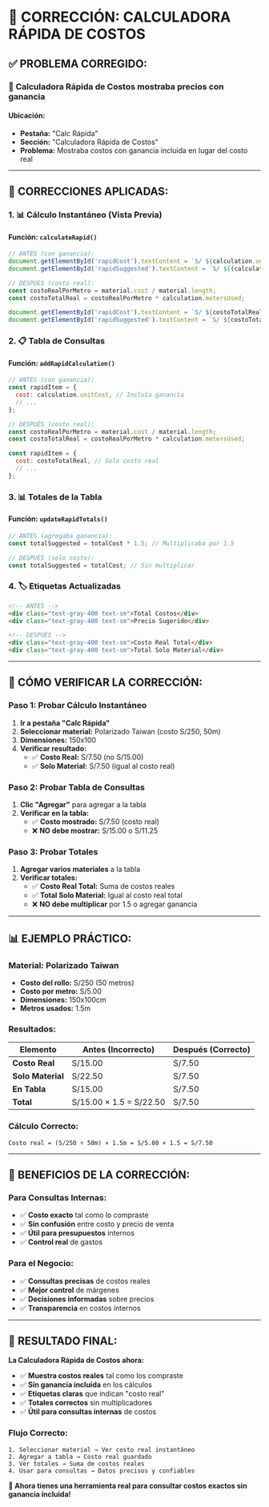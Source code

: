 # 🔧 **CORRECCIÓN: CALCULADORA RÁPIDA DE COSTOS**

## ✅ **PROBLEMA CORREGIDO:**

### **🎯 Calculadora Rápida de Costos mostraba precios con ganancia**

#### **Ubicación:**
- **Pestaña:** "Calc Rápida" 
- **Sección:** "Calculadora Rápida de Costos"
- **Problema:** Mostraba costos con ganancia incluida en lugar del costo real

---

## 🔧 **CORRECCIONES APLICADAS:**

### **1. 📊 Cálculo Instantáneo (Vista Previa)**

#### **Función:** `calculateRapid()`
```javascript
// ANTES (con ganancia):
document.getElementById('rapidCost').textContent = `S/ ${calculation.unitCost.toFixed(2)}`;
document.getElementById('rapidSuggested').textContent = `S/ ${(calculation.unitCost * 1.5).toFixed(2)}`;

// DESPUÉS (costo real):
const costoRealPorMetro = material.cost / material.length;
const costoTotalReal = costoRealPorMetro * calculation.metersUsed;

document.getElementById('rapidCost').textContent = `S/ ${costoTotalReal.toFixed(2)}`;
document.getElementById('rapidSuggested').textContent = `S/ ${costoTotalReal.toFixed(2)}`;
```

### **2. 📋 Tabla de Consultas**

#### **Función:** `addRapidCalculation()`
```javascript
// ANTES (con ganancia):
const rapidItem = {
  cost: calculation.unitCost, // Incluía ganancia
  // ...
};

// DESPUÉS (costo real):
const costoRealPorMetro = material.cost / material.length;
const costoTotalReal = costoRealPorMetro * calculation.metersUsed;

const rapidItem = {
  cost: costoTotalReal, // Solo costo real
  // ...
};
```

### **3. 📊 Totales de la Tabla**

#### **Función:** `updateRapidTotals()`
```javascript
// ANTES (agregaba ganancia):
const totalSuggested = totalCost * 1.5; // Multiplicaba por 1.5

// DESPUÉS (solo costo):
const totalSuggested = totalCost; // Sin multiplicar
```

### **4. 🏷️ Etiquetas Actualizadas**

```html
<!-- ANTES -->
<div class="text-gray-400 text-sm">Total Costos</div>
<div class="text-gray-400 text-sm">Precio Sugerido</div>

<!-- DESPUÉS -->
<div class="text-gray-400 text-sm">Costo Real Total</div>
<div class="text-gray-400 text-sm">Total Solo Material</div>
```

---

## 🧪 **CÓMO VERIFICAR LA CORRECCIÓN:**

### **Paso 1: Probar Cálculo Instantáneo**
1. **Ir a pestaña "Calc Rápida"**
2. **Seleccionar material:** Polarizado Taiwan (costo S/250, 50m)
3. **Dimensiones:** 150x100
4. **Verificar resultado:**
   - ✅ **Costo Real:** S/7.50 (no S/15.00)
   - ✅ **Solo Material:** S/7.50 (igual al costo real)

### **Paso 2: Probar Tabla de Consultas**
1. **Clic "Agregar"** para agregar a la tabla
2. **Verificar en la tabla:**
   - ✅ **Costo mostrado:** S/7.50 (costo real)
   - ❌ **NO debe mostrar:** S/15.00 o S/11.25

### **Paso 3: Probar Totales**
1. **Agregar varios materiales** a la tabla
2. **Verificar totales:**
   - ✅ **Costo Real Total:** Suma de costos reales
   - ✅ **Total Solo Material:** Igual al costo real total
   - ❌ **NO debe multiplicar** por 1.5 o agregar ganancia

---

## 📊 **EJEMPLO PRÁCTICO:**

### **Material: Polarizado Taiwan**
- **Costo del rollo:** S/250 (50 metros)
- **Costo por metro:** S/5.00
- **Dimensiones:** 150x100cm
- **Metros usados:** 1.5m

### **Resultados:**

| Elemento | Antes (Incorrecto) | Después (Correcto) |
|----------|-------------------|-------------------|
| **Costo Real** | S/15.00 | S/7.50 |
| **Solo Material** | S/22.50 | S/7.50 |
| **En Tabla** | S/15.00 | S/7.50 |
| **Total** | S/15.00 × 1.5 = S/22.50 | S/7.50 |

### **Cálculo Correcto:**
```
Costo real = (S/250 ÷ 50m) × 1.5m = S/5.00 × 1.5 = S/7.50
```

---

## 🎯 **BENEFICIOS DE LA CORRECCIÓN:**

### **Para Consultas Internas:**
- ✅ **Costo exacto** tal como lo compraste
- ✅ **Sin confusión** entre costo y precio de venta
- ✅ **Útil para presupuestos** internos
- ✅ **Control real** de gastos

### **Para el Negocio:**
- ✅ **Consultas precisas** de costos reales
- ✅ **Mejor control** de márgenes
- ✅ **Decisiones informadas** sobre precios
- ✅ **Transparencia** en costos internos

---

## 🎉 **RESULTADO FINAL:**

**La Calculadora Rápida de Costos ahora:**
- ✅ **Muestra costos reales** tal como los compraste
- ✅ **Sin ganancia incluida** en los cálculos
- ✅ **Etiquetas claras** que indican "costo real"
- ✅ **Totales correctos** sin multiplicadores
- ✅ **Útil para consultas internas** de costos

### **Flujo Correcto:**
```
1. Seleccionar material → Ver costo real instantáneo
2. Agregar a tabla → Costo real guardado
3. Ver totales → Suma de costos reales
4. Usar para consultas → Datos precisos y confiables
```

**🎯 Ahora tienes una herramienta real para consultar costos exactos sin ganancia incluida!**